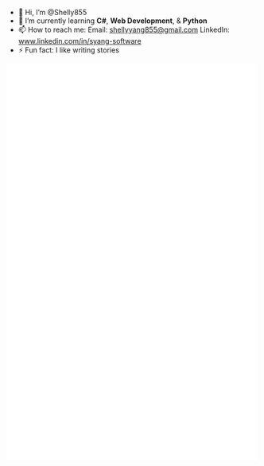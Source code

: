 - 👋 Hi, I’m @Shelly855
- 🌱 I’m currently learning **C#**, **Web Development**, & **Python**
- 📫 How to reach me:
Email: shellyyang855@gmail.com
LinkedIn: www.linkedin.com/in/syang-software
- ⚡ Fun fact: I like writing stories

![GitHub Metrics](./github-metrics.svg)
